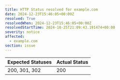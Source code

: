 ```yaml
---
title: HTTP Status resolved for example.com
date: 2024-12-23T15:46:05+00:00Z
resolved: True
resolvedWhen: 2024-12-23T15:46:05+00:00Z
resolvedStartTime: 2024-10-25T21:09:43.191474+00:00
severity: notice
affected:
  - example.com
section: issue
---
```


| Expected Statuses | Actual Status  |
|-------------------|----------------|
| 200, 301, 302 | 200 |
